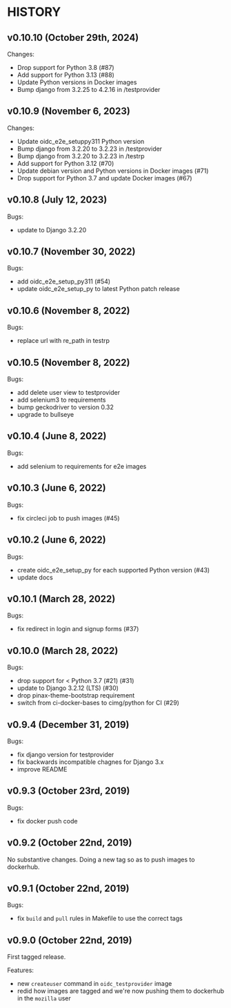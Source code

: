 HISTORY
=======

v0.10.10 (October 29th, 2024)
-----------------------------

Changes:

* Drop support for Python 3.8 (#87)
* Add support for Python 3.13 (#88)
* Update Python versions in Docker images
* Bump django from 3.2.25 to 4.2.16 in /testprovider


v0.10.9 (November 6, 2023)
--------------------------

Changes:

* Update oidc_e2e_setuppy311 Python version
* Bump django from 3.2.20 to 3.2.23 in /testprovider
* Bump django from 3.2.20 to 3.2.23 in /testrp
* Add support for Python 3.12 (#70)
* Update debian version and Python versions in Docker images (#71)
* Drop support for Python 3.7 and update Docker images (#67)


v0.10.8 (July 12, 2023)
-----------------------

Bugs:

* update to Django 3.2.20


v0.10.7 (November 30, 2022)
---------------------------

Bugs:

* add oidc_e2e_setup_py311 (#54)
* update oidc_e2e_setup_py to latest Python patch release


v0.10.6 (November 8, 2022)
--------------------------

Bugs:

* replace url with re_path in testrp


v0.10.5 (November 8, 2022)
--------------------------

Bugs:

* add delete user view to testprovider
* add selenium3 to requirements
* bump geckodriver to version 0.32
* upgrade to bullseye


v0.10.4 (June 8, 2022)
----------------------

Bugs:

* add selenium to requirements for e2e images


v0.10.3 (June 6, 2022)
----------------------

Bugs:

* fix circleci job to push images (#45)


v0.10.2 (June 6, 2022)
----------------------

Bugs:

* create oidc_e2e_setup_py for each supported Python version (#43)
* update docs


v0.10.1 (March 28, 2022)
------------------------

Bugs:

* fix redirect in login and signup forms (#37)


v0.10.0 (March 28, 2022)
------------------------

Bugs:

* drop support for < Python 3.7 (#21) (#31)
* update to Django 3.2.12 (LTS) (#30)
* drop pinax-theme-bootstrap requirement
* switch from ci-docker-bases to cimg/python for CI (#29)


v0.9.4 (December 31, 2019)
--------------------------

Bugs:

* fix django version for testprovider
* fix backwards incompatible chagnes for Django 3.x
* improve README


v0.9.3 (October 23rd, 2019)
---------------------------

Bugs:

* fix docker push code


v0.9.2 (October 22nd, 2019)
---------------------------

No substantive changes. Doing a new tag so as to push images to dockerhub.


v0.9.1 (October 22nd, 2019)
---------------------------

Bugs:

* fix `build` and `pull` rules in Makefile to use the correct tags


v0.9.0 (October 22nd, 2019)
---------------------------

First tagged release.

Features:

* new `createuser` command in `oidc_testprovider` image
* redid how images are tagged and we're now pushing them to dockerhub
  in the `mozilla` user
